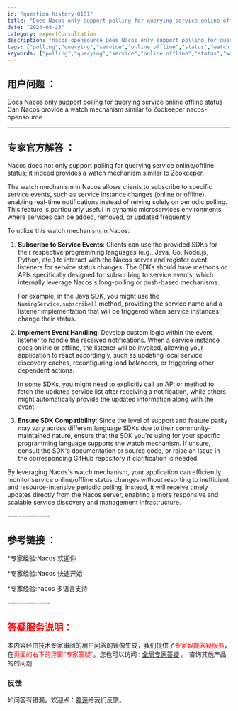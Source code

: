 ```yaml
---
id: "question-history-8181"
title: "Does Nacos only support polling for querying service online offline status Can Nacos provide a watch mechanism similar to Zookeeper nacos-opensource"
date: "2024-04-23"
category: expertConsultation
description: "nacos-opensource Does Nacos only support polling for querying service online offline status Can Nacos provide a watch mechanism similar to Zookeeper"
tags: ["polling","querying","service","online offline","status","watch mechanism","Zookeeper"]
keywords: ["polling","querying","service","online offline","status","watch mechanism","Zookeeper"]
---
```


## 用户问题 ： 
 Does Nacos only support polling for querying service online offline status Can Nacos provide a watch mechanism similar to Zookeeper nacos-opensource 

---------------
## 专家官方解答 ：

Nacos does not only support polling for querying service online/offline status; it indeed provides a watch mechanism similar to Zookeeper.

The watch mechanism in Nacos allows clients to subscribe to specific service events, such as service instance changes (online or offline), enabling real-time notifications instead of relying solely on periodic polling. This feature is particularly useful in dynamic microservices environments where services can be added, removed, or updated frequently.

To utilize this watch mechanism in Nacos:

1. **Subscribe to Service Events**: Clients can use the provided SDKs for their respective programming languages (e.g., Java, Go, Node.js, Python, etc.) to interact with the Nacos server and register event listeners for service status changes. The SDKs should have methods or APIs specifically designed for subscribing to service events, which internally leverage Nacos's long-polling or push-based mechanisms.

   For example, in the Java SDK, you might use the `NamingService.subscribe()` method, providing the service name and a listener implementation that will be triggered when service instances change their status.

2. **Implement Event Handling**: Develop custom logic within the event listener to handle the received notifications. When a service instance goes online or offline, the listener will be invoked, allowing your application to react accordingly, such as updating local service discovery caches, reconfiguring load balancers, or triggering other dependent actions.

   In some SDKs, you might need to explicitly call an API or method to fetch the updated service list after receiving a notification, while others might automatically provide the updated information along with the event.

3. **Ensure SDK Compatibility**: Since the level of support and feature parity may vary across different language SDKs due to their community-maintained nature, ensure that the SDK you're using for your specific programming language supports the watch mechanism. If unsure, consult the SDK's documentation or source code, or raise an issue in the corresponding GitHub repository if clarification is needed.

By leveraging Nacos's watch mechanism, your application can efficiently monitor service online/offline status changes without resorting to inefficient and resource-intensive periodic polling. Instead, it will receive timely updates directly from the Nacos server, enabling a more responsive and scalable service discovery and management infrastructure.


<font color="#949494">---------------</font> 


## 参考链接 ：

*专家经验:Nacos 欢迎你 
 
 *专家经验:Nacos 快速开始 
 
 *专家经验:nacos 多语言支持 


 <font color="#949494">---------------</font> 
 


## <font color="#FF0000">答疑服务说明：</font> 

本内容经由技术专家审阅的用户问答的镜像生成，我们提供了<font color="#FF0000">专家智能答疑服务</font>，在<font color="#FF0000">页面的右下的浮窗”专家答疑“</font>。您也可以访问 : [全局专家答疑](https://opensource.alibaba.com/chatBot) 。 咨询其他产品的的问题

### 反馈
如问答有错漏，欢迎点：[差评](https://ai.nacos.io/user/feedbackByEnhancerGradePOJOID?enhancerGradePOJOId=11503)给我们反馈。
